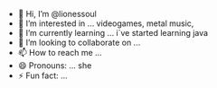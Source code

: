 - 👋 Hi, I’m @lionessoul
- 👀 I’m interested in ... videogames, metal music,
- 🌱 I’m currently learning ... i´ve started learning java 
- 💞️ I’m looking to collaborate on ...
- 📫 How to reach me ...
- 😄 Pronouns: ... she
- ⚡ Fun fact: ... 

<!---
lionessoul/lionessoul is a ✨ special ✨ repository because its `README.md` (this file) appears on your GitHub profile.
You can click the Preview link to take a look at your changes.
--->
